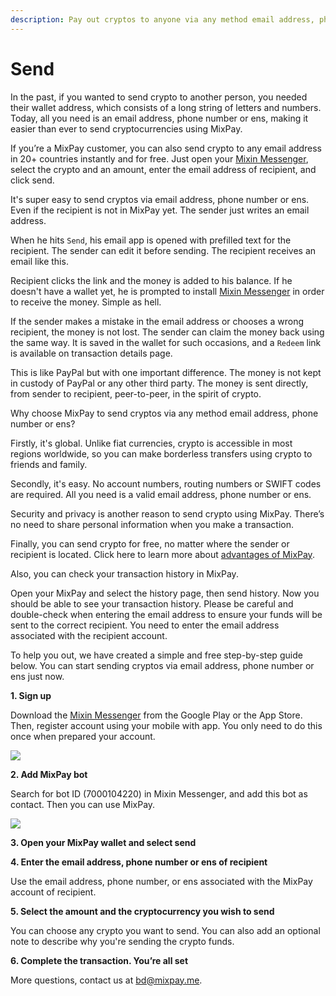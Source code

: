 ```yaml
---
description: Pay out cryptos to anyone via any method email address, phone number, ens.
---
```


# Send

In the past, if you wanted to send crypto to another person, you needed their wallet address, which consists of a long string of letters and numbers. Today, all you need is an email address, phone number or ens, making it easier than ever to send cryptocurrencies using MixPay.

If you’re a MixPay customer, you can also send crypto to any email address in 20+ countries instantly and for free. Just open your [Mixin Messenger](https://mixin.one/messenger), select the crypto and an amount, enter the email address of recipient, and click send.

It's super easy to send cryptos via email address, phone number or ens. Even if the recipient is not in MixPay yet. The sender just writes an email address.

When he hits `Send`, his email app is opened with prefilled text for the recipient. The sender can edit it before sending. The recipient receives an email like this.

Recipient clicks the link and the money is added to his balance. If he doesn't have a wallet yet, he is prompted to install [Mixin Messenger](https://mixin.one/messenger) in order to receive the money. Simple as hell.

If the sender makes a mistake in the email address or chooses a wrong recipient, the money is not lost. The sender can claim the money back using the same way. It is saved in the wallet for such occasions, and a `Redeem` link is available on transaction details page.

This is like PayPal but with one important difference. The money is not kept in custody of PayPal or any other third party. The money is sent directly, from sender to recipient, peer-to-peer, in the spirit of crypto.

Why choose MixPay to send cryptos via any method email address, phone number or ens?

Firstly, it's global. Unlike fiat currencies, crypto is accessible in most regions worldwide, so you can make borderless transfers using crypto to friends and family.

Secondly, it's easy. No account numbers, routing numbers or SWIFT codes are required. All you need is a valid email address, phone number or ens.

Security and privacy is another reason to send crypto using MixPay. There’s no need to share personal information when you make a transaction.

Finally, you can send crypto for free, no matter where the sender or recipient is located. Click here to learn more about [advantages of MixPay](advantages-of-mixpay.md).

Also, you can check your transaction history in MixPay.

Open your MixPay and select the history page, then send history. Now you should be able to see your transaction history. Please be careful and double-check when entering the email address to ensure your funds will be sent to the correct recipient. You need to enter the email address associated with the recipient account.

To help you out, we have created a simple and free step-by-step guide below. You can start sending cryptos via email address, phone number or ens just now.​

**1. Sign up**

Download the [Mixin Messenger](https://mixin.one/messenger) from the Google Play or the App Store. Then, register account using your mobile with app. You only need to do this once when prepared your account.

![](https://raw.githubusercontent.com/mixpayme/mixpay-docs/master/images/slrlxta.png)

**2. Add MixPay bot**

Search for bot ID (7000104220) in Mixin Messenger, and add this bot as contact. Then you can use MixPay.

![](https://raw.githubusercontent.com/mixpayme/mixpay-docs/master/images/lfhxpzl.png)

**3. Open your MixPay wallet and select send**

**4. Enter the email address, phone number or ens of recipient**

Use the email address, phone number, or ens associated with the MixPay account of recipient.

**5. Select the amount and the cryptocurrency you wish to send**

You can choose any crypto you want to send. You can also add an optional note to describe why you're sending the crypto funds.

**6. Complete the transaction. You’re all set**

More questions, contact us at [bd@mixpay.me](mailto:bd@mixpay.me).
